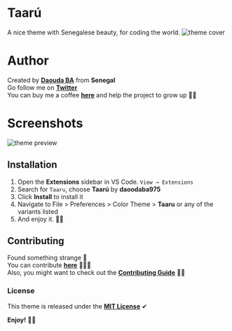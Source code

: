 # Taarú
A nice theme with Senegalese beauty, for coding the world.
![theme cover](https://github.com/daoodaba975/taaru/blob/master/logo/cover.png)


# Author
Created by **[Daouda BA](https://github.com/daoodaba975)** from **Senegal**<br>
Go follow me on **[Twitter](https://twitter.com/daoodaba975)**<br>
You can buy me a coffee **[here](https://www.paypal.me/daoodaba)** and help the project to grow up 🙌🏾


# Screenshots
![theme preview](https://)


## Installation
1. Open the **Extensions** sidebar in VS Code. `View → Extensions`
2. Search for `Taaru`, choose **Taarú** by **daoodaba975**
3. Click **Install** to install it
4. Navigate to File > Preferences > Color Theme > **Taaru** or any of the variants listed
5. And enjoy it. 👌🏾


## Contributing
Found something strange 🤔<br>
You can contribute **[here](https://github.com/daoodaba975/taaru/issues)** 👨🏾‍💻<br>
Also, you might want to check out the **[Contributing Guide](https://github.com/daoodaba975/taaru/blob/master/Contributing.md)** 🤝🏾


### License
This theme is released under the **[MIT License](https://github.com/daoodaba975/taaru/blob/master/License.md)** ✔


**Enjoy!** 🙏🏾